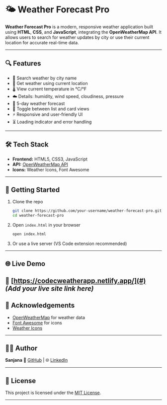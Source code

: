 # 🌤️ Weather Forecast Pro

**Weather Forecast Pro** is a modern, responsive weather application built using **HTML**, **CSS**, and **JavaScript**, integrating the **OpenWeatherMap API**. It allows users to search for weather updates by city or use their current location for accurate real-time data.

---

## 🔍 Features

* 🌆 Search weather by city name
* 📍 Get weather using current location
* 🌡️ View current temperature in °C/°F
* ☁️ Details: humidity, wind speed, cloudiness, pressure
* 📅 5-day weather forecast
* 🔄 Toggle between list and card views
* ⚡ Responsive and user-friendly UI
* ⏳ Loading indicator and error handling

---

## 🛠️ Tech Stack

* **Frontend:** HTML5, CSS3, JavaScript
* **API:** [OpenWeatherMap API](https://openweathermap.org/api)
* **Icons:** Weather Icons, Font Awesome

---

## 🚀 Getting Started

1. Clone the repo

   ```bash
   git clone https://github.com/your-username/weather-forecast-pro.git
   cd weather-forecast-pro
   ```

2. Open `index.html` in your browser

   ```bash
   open index.html
   ```

3. Or use a live server (VS Code extension recommended)

---

## 🌐 Live Demo

🔗 [https://codecweatherapp.netlify.app/](#) *(Add your live site link here)*
---

## 🤝 Acknowledgements

* [OpenWeatherMap](https://openweathermap.org/) for weather data
* [Font Awesome](https://fontawesome.com/) for icons
* [Weather Icons](https://erikflowers.github.io/weather-icons/)

---

## 🧑‍💻 Author

**Sanjana**
🔗 [GitHub](https://github.com/sanjana71006) | 🌐 [LinkedIn](https://www.linkedin.com/in/sanjana-priya-darshini-kattamuri-629790217/)

---

## 📄 License

This project is licensed under the [MIT License](LICENSE).

---

